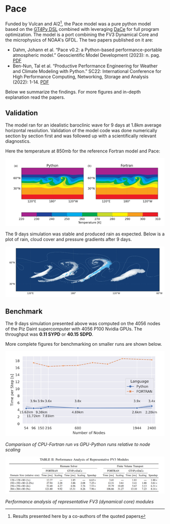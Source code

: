 # Pace

Funded by Vulcan and AI2[^1], the Pace model was a pure python model based on the [GT4Py DSL](https://gridtools.github.io/gt4py/latest/index.html) combined with leveraging [DaCe](https://spcl.inf.ethz.ch/Research/DAPP/) for full program optimization. The model is a port combining the FV3 Dynamical Core and the microphysics of NOAA's GFDL. The two papers published on it are:

- Dahm, Johann et al. “Pace v0.2: a Python-based performance-portable atmospheric model.” Geoscientific Model Development (2023): n. pag. [PDF](https://pdfs.semanticscholar.org/595b/3baa094c347b8c624d485811d72d029f5738.pdf)
- Ben-Nun, Tal et al. “Productive Performance Engineering for Weather and Climate Modeling with Python.” SC22: International Conference for High Performance Computing, Networking, Storage and Analysis (2022): 1-14. [PDF](https://arxiv.org/pdf/2205.04148)

Below we summarize the findings. For more figures and in-depth explanation read the papers.

## Validation

The model ran for an idealistic baroclinic wave for 9 days at 1.8km average horizontal resolution.
Validation of the model code was done numerically section by section first and was followed up with a scientifically relevant diagnostics.

Here the temperature at 850mb for the reference Fortran model and Pace:

![Details at temperature 850mb between reference Fortran and Pace](./img/PACE-Details.png)

The 9 days simulation was stable and produced rain as expected. Below is a plot of rain, cloud cover and pressure gradients after 9 days.

![Rain, clouds and pressure after 9 days of barcolinic wave](./img/PACE-9days.png)

## Benchmark

The 9 days simulation presented above was computed on the 4056 nodes of the Piz Daint supercomputer with 4056 P100 Nvidia GPUs. The throughput was **0.11 SYPD** or **40.15 SDPD**.

More complete figures for benchmarking on smaller runs are shown below.

![Comparison of CPU-Fortran run vs GPU-Python runs relative to node scaling](./img/PACE-nodescaling.png)

_Comparison of CPU-Fortran run vs GPU-Python runs relative to node scaling_

![alt text](./img/PACE-FV3Bench.png)

_Performance analysis of representative FV3 (dynamical core) modules_

[^1]: Results presented here by a co-authors of the quoted papers
